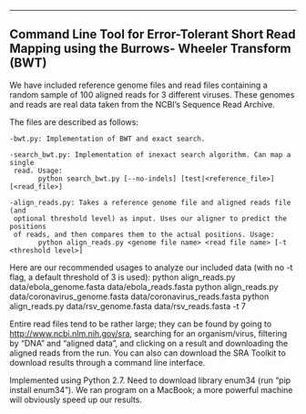---------------------
Command Line Tool for Error-Tolerant Short Read Mapping 
using the Burrows- Wheeler Transform (BWT)
---------------------


We have included reference genome files and read files containing a random sample
of 100 aligned reads for 3 different viruses. These genomes and reads are real
data taken from the NCBI’s Sequence Read Archive.

The files are described as follows:

    -bwt.py: Implementation of BWT and exact search.

    -search_bwt.py: Implementation of inexact search algorithm. Can map a single
     read. Usage: 
           python search_bwt.py [--no-indels] [test|<reference_file>] [<read_file>]

    -align_reads.py: Takes a reference genome file and aligned reads file (and
     optional threshold level) as input. Uses our aligner to predict the positions
     of reads, and then compares them to the actual positions. Usage:
           python align_reads.py <genome file name> <read file name> [-t <threshold level>]


Here are our recommended usages to analyze our included data (with no -t flag,
a default threshold of 3 is used):
python align_reads.py data/ebola_genome.fasta data/ebola_reads.fasta
    python align_reads.py data/coronavirus_genome.fasta
data/coronavirus_reads.fasta
python align_reads.py data/rsv_genome.fasta data/rsv_reads.fasta -t 7

Entire read files tend to be rather large; they can be found by going to
http://www.ncbi.nlm.nih.gov/sra, searching for an organism/virus, filtering by
“DNA” and “aligned data”, and clicking on a result and downloading the aligned
reads from the run. You can also can download the SRA Toolkit to download
results through a command line interface.

Implemented using Python 2.7. Need to download library enum34 (run “pip
install enum34”). We ran program on a MacBook; a more powerful machine will
obviously speed up our results.


